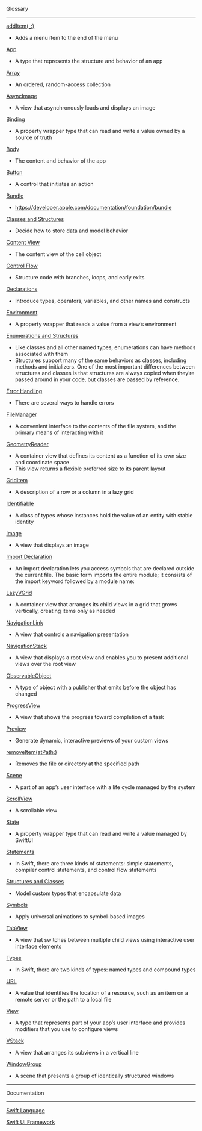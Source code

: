 Glossary
- - - -

[addItem(_:)](https://developer.apple.com/documentation/appkit/nsmenu/1518176-additem)
* Adds a menu item to the end of the menu

[App](https://developer.apple.com/documentation/SwiftUI/App)
* A type that represents the structure and behavior of an app

[Array](https://developer.apple.com/documentation/swift/array)
* An ordered, random-access collection

[AsyncImage](https://developer.apple.com/documentation/swiftui/asyncimage)
* A view that asynchronously loads and displays an image

[Binding](https://developer.apple.com/documentation/swiftui/binding)
* A property wrapper type that can read and write a value owned by a source of truth

[Body](https://developer.apple.com/documentation/SwiftUI/App/body-swift.property)
* The content and behavior of the app

[Button](https://developer.apple.com/documentation/swiftui/button)
* A control that initiates an action

[Bundle](https://developer.apple.com/documentation/foundation/bundle)
* https://developer.apple.com/documentation/foundation/bundle

[Classes and Structures](https://developer.apple.com/documentation/swift/choosing-between-structures-and-classes)
* Decide how to store data and model behavior

[Content View](https://developer.apple.com/documentation/uikit/uitableviewcell/1623229-contentview)
* The content view of the cell object

[Control Flow](https://docs.swift.org/swift-book/documentation/the-swift-programming-language/controlflow)
* Structure code with branches, loops, and early exits

[Declarations](https://docs.swift.org/swift-book/documentation/the-swift-programming-language/declarations)
* Introduce types, operators, variables, and other names and constructs

[Environment](https://developer.apple.com/documentation/swiftui/environment)
* A property wrapper that reads a value from a view’s environment

[Enumerations and Structures](https://docs.swift.org/swift-book/documentation/the-swift-programming-language/guidedtour#Enumerations-and-Structures)
* Like classes and all other named types, enumerations can have methods associated with them
* Structures support many of the same behaviors as classes, including methods and initializers. One of the most important differences between structures and classes is that structures are always copied when they’re passed around in your code, but classes are passed by reference.

[Error Handling](https://docs.swift.org/swift-book/documentation/the-swift-programming-language/guidedtour#Error-Handling)
* There are several ways to handle errors

[FileManager](https://developer.apple.com/documentation/foundation/filemanager)
* A convenient interface to the contents of the file system, and the primary means of interacting with it

[GeometryReader](https://developer.apple.com/documentation/SwiftUI/GeometryReader)
* A container view that defines its content as a function of its own size and coordinate space
* This view returns a flexible preferred size to its parent layout

[GridItem](https://developer.apple.com/documentation/swiftui/griditem)
* A description of a row or a column in a lazy grid

[Identifiable](https://developer.apple.com/documentation/Swift/Identifiable)
* A class of types whose instances hold the value of an entity with stable identity

[Image](https://developer.apple.com/documentation/swiftui/image)
* A view that displays an image

[Import Declaration](https://docs.swift.org/swift-book/documentation/the-swift-programming-language/declarations/#Import-Declaration)
* An import declaration lets you access symbols that are declared outside the current file. The basic form imports the entire module; it consists of the import keyword followed by a module name:

[LazyVGrid](https://developer.apple.com/documentation/SwiftUI/LazyVGrid)
* A container view that arranges its child views in a grid that grows vertically, creating items only as needed

[NavigationLink](https://developer.apple.com/documentation/swiftui/navigationlink)
* A view that controls a navigation presentation

[NavigationStack](https://developer.apple.com/documentation/swiftui/navigationstack)
* A view that displays a root view and enables you to present additional views over the root view

[ObservableObject](https://developer.apple.com/documentation/combine/observableobject)
* A type of object with a publisher that emits before the object has changed

[ProgressView](https://developer.apple.com/documentation/swiftui/progressview)
* A view that shows the progress toward completion of a task

[Preview](https://developer.apple.com/documentation/swiftui/previews-in-xcode)
* Generate dynamic, interactive previews of your custom views

[removeItem(atPath:)](https://developer.apple.com/documentation/foundation/filemanager/1408573-removeitem)
* Removes the file or directory at the specified path

[Scene](https://developer.apple.com/documentation/swiftui/scene)
* A part of an app’s user interface with a life cycle managed by the system

[ScrollView](https://developer.apple.com/documentation/SwiftUI/ScrollView)
* A scrollable view

[State](https://developer.apple.com/documentation/swiftui/state)
* A property wrapper type that can read and write a value managed by SwiftUI

[Statements](https://docs.swift.org/swift-book/documentation/the-swift-programming-language/statements)
* In Swift, there are three kinds of statements: simple statements, compiler control statements, and control flow statements

[Structures and Classes](https://docs.swift.org/swift-book/documentation/the-swift-programming-language/classesandstructures)
* Model custom types that encapsulate data

[Symbols](https://developer.apple.com/documentation/symbols)
* Apply universal animations to symbol-based images

[TabView](https://developer.apple.com/documentation/swiftui/tabview)
* A view that switches between multiple child views using interactive user interface elements

[Types](https://docs.swift.org/swift-book/documentation/the-swift-programming-language/types)
* In Swift, there are two kinds of types: named types and compound types

[URL](https://developer.apple.com/documentation/foundation/url)
* A value that identifies the location of a resource, such as an item on a remote server or the path to a local file

[View](https://developer.apple.com/documentation/swiftui/view)
* A type that represents part of your app’s user interface and provides modifiers that you use to configure views

[VStack](https://developer.apple.com/documentation/swiftui/vstack/)
* A view that arranges its subviews in a vertical line

[WindowGroup](https://developer.apple.com/documentation/SwiftUI/WindowGroup)
* A scene that presents a group of identically structured windows
- - - -
Documentation
- - - -

[Swift Language](https://docs.swift.org/swift-book/documentation/the-swift-programming-language)

[Swift UI Framework](https://developer.apple.com/documentation/swiftui)

